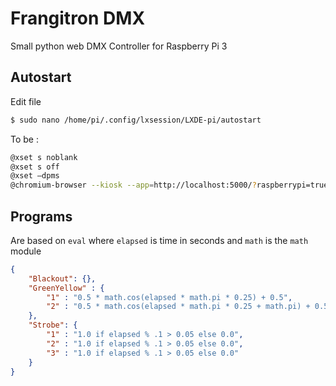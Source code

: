 # Frangitron DMX

Small python web DMX Controller for Raspberry Pi 3

## Autostart

Edit file

````bash
$ sudo nano /home/pi/.config/lxsession/LXDE-pi/autostart
````

To be :

````bash
@xset s noblank
@xset s off
@xset –dpms
@chromium-browser --kiosk --app=http://localhost:5000/?raspberrypi=true
````

## Programs

Are based on `eval` where `elapsed` is time in seconds and `math` is the `math` module

````json
{
    "Blackout": {},
    "GreenYellow" : {
        "1" : "0.5 * math.cos(elapsed * math.pi * 0.25) + 0.5",
        "2" : "0.5 * math.cos(elapsed * math.pi * 0.25 + math.pi) + 0.5"
    },
    "Strobe": {
        "1" : "1.0 if elapsed % .1 > 0.05 else 0.0",
        "2" : "1.0 if elapsed % .1 > 0.05 else 0.0",
        "3" : "1.0 if elapsed % .1 > 0.05 else 0.0"
    }
}
````
